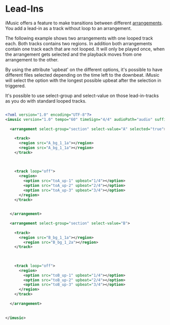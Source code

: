 # Lead-Ins

iMusic offers a feature to make transitions between different [arrangements](sections.md). You add a lead-in as a track without loop to an arrangement.

The following example shows two arrangements with one looped track each. Both tracks contains two regions.
In addition both arrangements contain one track each that are not looped. It will only be played once, when the arrangement gets selected and the playback moves from one arrangement to the other.

By using the attribute 'upbeat' on the different options, it's possible to have different files selected depending on the time left to the downbeat. iMusic will select the option with the longest possible upbeat after the selection in triggered.

It's possible to use select-group and select-value on those lead-in-tracks as you do with standard looped tracks.

```XML

<?xml version="1.0" encoding="UTF-8"?>
<imusic version="1.0" tempo="60" timeSign="4/4" audioPath="audio" suffix="mp3" loopLength="4">
  
  <arrangement select-group="section" select-value="A" selected="true">
    
    <track>
      <region src="A_bg_1_1a"></region>
      <region src="A_bg_1_1a"></region>
    </track>
    
    
    
    <track loop="off">
      <region>
        <option src="toA_up-1" upbeat="1/4"></option>
        <option src="toA_up-2" upbeat="2/4"></option>
        <option src="toA_up-3" upbeat="3/4"></option>
      </region>
    </track>
        
    
  </arrangement>
  
  <arrangement select-group="section" select-value="B">
    
    <track>
      <region src="B_bg_1_1a"></region>
        <region src="B_bg_1_2a"></region>
    </track>
    
    
    
    <track loop="off">
      <region>
        <option src="toB_up-1" upbeat="1/4"></option>
        <option src="toB_up-2" upbeat="2/4"></option>
        <option src="toB_up-3" upbeat="3/4"></option>
      </region>
    </track>
    
  </arrangement>
    
  
</imusic>
```
